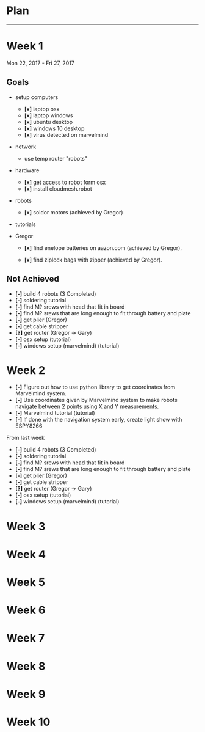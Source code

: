# Plan

-----
# Week 1

Mon 22, 2017 - Fri 27, 2017

## Goals

* setup computers
	
	* **[x]** laptop osx
	* **[x]** laptop windows
	* **[x]** ubuntu desktop
	* **[x]** windows 10 desktop
	* **[x]** virus detected on marvelmind
	
	
* network

	* use temp router "robots"
	
* hardware

	* **[x]** get access to robot form osx
	* **[x]** install cloudmesh.robot
	
* robots

	* **[x]** soldor motors (achieved by Gregor)	
	
* tutorials

* Gregor

	* **[x]** find enelope batteries on aazon.com (achieved by Gregor).

	* **[x]** find ziplock bags with zipper (achieved by Gregor).

	



## Not Achieved

* **[-]** build 4 robots (3 Completed)
* **[-]** soldering tutorial
* **[-]** find M? srews with head that fit in board
* **[-]** find M? srews that are long enough to fit through battery and plate
* **[-]** get plier (Gregor)
* **[-]** get cable stripper
* **[?]** get router (Gregor -> Gary)
* **[-]** osx setup (tutorial)
* **[-]** windows setup (marvelmind) (tutorial)

# Week 2

* **[-]** Figure out how to use python library to get coordinates from Marvelmind system.
* **[-]** Use coordinates given by Marvelmind system to make robots navigate between 2 points using X and Y measurements.
* **[-]** Marvelmind tutorial (tutorial)
* **[-]** If done with the navigation system early, create light show with ESPY8266
 
From last week

* **[-]** build 4 robots (3 Completed)
* **[-]** soldering tutorial
* **[-]** find M? srews with head that fit in board
* **[-]** find M? srews that are long enough to fit through battery and plate
* **[-]** get plier (Gregor)
* **[-]** get cable stripper
* **[?]** get router (Gregor -> Gary)
* **[-]** osx setup (tutorial)
* **[-]** windows setup (marvelmind) (tutorial)

# Week 3

# Week 4

# Week 5

# Week 6

# Week 7

# Week 8

# Week 9

# Week 10






